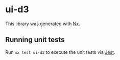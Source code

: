 # ui-d3

This library was generated with [Nx](https://nx.dev).

## Running unit tests

Run `nx test ui-d3` to execute the unit tests via [Jest](https://jestjs.io).
